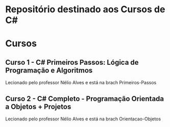 # Repositório destinado aos Cursos de C#

# Cursos
## Curso 1 - C# Primeiros Passos: Lógica de Programação e Algoritmos
Lecionado pelo professor Nélio Alves e está na brach Primeiros-Passos

## Curso 2 - C# Completo - Programação Orientada a Objetos + Projetos
Lecionado pelo professor Nélio Alves e está na brach Orientacao-Objetos